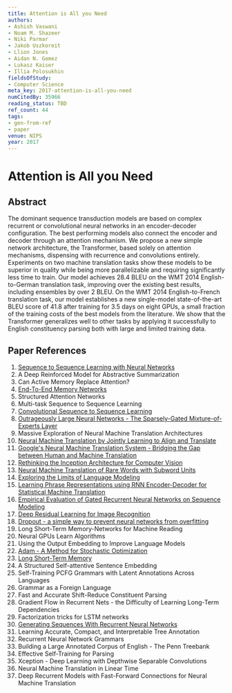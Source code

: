 ```yaml
---
title: Attention is All you Need
authors:
- Ashish Vaswani
- Noam M. Shazeer
- Niki Parmar
- Jakob Uszkoreit
- Llion Jones
- Aidan N. Gomez
- Lukasz Kaiser
- Illia Polosukhin
fieldsOfStudy:
- Computer Science
meta_key: 2017-attention-is-all-you-need
numCitedBy: 35966
reading_status: TBD
ref_count: 44
tags:
- gen-from-ref
- paper
venue: NIPS
year: 2017
---
```


# Attention is All you Need

## Abstract

The dominant sequence transduction models are based on complex recurrent or convolutional neural networks in an encoder-decoder configuration. The best performing models also connect the encoder and decoder through an attention mechanism. We propose a new simple network architecture, the Transformer, based solely on attention mechanisms, dispensing with recurrence and convolutions entirely. Experiments on two machine translation tasks show these models to be superior in quality while being more parallelizable and requiring significantly less time to train. Our model achieves 28.4 BLEU on the WMT 2014 English-to-German translation task, improving over the existing best results, including ensembles by over 2 BLEU. On the WMT 2014 English-to-French translation task, our model establishes a new single-model state-of-the-art BLEU score of 41.8 after training for 3.5 days on eight GPUs, a small fraction of the training costs of the best models from the literature. We show that the Transformer generalizes well to other tasks by applying it successfully to English constituency parsing both with large and limited training data.

## Paper References

1. [Sequence to Sequence Learning with Neural Networks](2014-sequence-to-sequence-learning-with-neural-networks)
2. A Deep Reinforced Model for Abstractive Summarization
3. Can Active Memory Replace Attention?
4. [End-To-End Memory Networks](2015-end-to-end-memory-networks)
5. Structured Attention Networks
6. Multi-task Sequence to Sequence Learning
7. [Convolutional Sequence to Sequence Learning](2017-convolutional-sequence-to-sequence-learning)
8. [Outrageously Large Neural Networks - The Sparsely-Gated Mixture-of-Experts Layer](2017-outrageously-large-neural-networks-the-sparsely-gated-mixture-of-experts-layer)
9. Massive Exploration of Neural Machine Translation Architectures
10. [Neural Machine Translation by Jointly Learning to Align and Translate](2015-neural-machine-translation-by-jointly-learning-to-align-and-translate)
11. [Google's Neural Machine Translation System - Bridging the Gap between Human and Machine Translation](2016-google-s-neural-machine-translation-system-bridging-the-gap-between-human-and-machine-translation)
12. [Rethinking the Inception Architecture for Computer Vision](2016-rethinking-the-inception-architecture-for-computer-vision)
13. [Neural Machine Translation of Rare Words with Subword Units](2016-neural-machine-translation-of-rare-words-with-subword-units)
14. [Exploring the Limits of Language Modeling](2016-exploring-the-limits-of-language-modeling)
15. [Learning Phrase Representations using RNN Encoder-Decoder for Statistical Machine Translation](2014-learning-phrase-representations-using-rnn-encoder-decoder-for-statistical-machine-translation)
16. [Empirical Evaluation of Gated Recurrent Neural Networks on Sequence Modeling](2014-empirical-evaluation-of-gated-recurrent-neural-networks-on-sequence-modeling)
17. [Deep Residual Learning for Image Recognition](2016-deep-residual-learning-for-image-recognition)
18. [Dropout - a simple way to prevent neural networks from overfitting](2014-dropout-a-simple-way-to-prevent-neural-networks-from-overfitting)
19. Long Short-Term Memory-Networks for Machine Reading
20. Neural GPUs Learn Algorithms
21. Using the Output Embedding to Improve Language Models
22. [Adam - A Method for Stochastic Optimization](2015-adam-a-method-for-stochastic-optimization)
23. [Long Short-Term Memory](1997-long-short-term-memory)
24. A Structured Self-attentive Sentence Embedding
25. Self-Training PCFG Grammars with Latent Annotations Across Languages
26. Grammar as a Foreign Language
27. Fast and Accurate Shift-Reduce Constituent Parsing
28. Gradient Flow in Recurrent Nets - the Difficulty of Learning Long-Term Dependencies
29. Factorization tricks for LSTM networks
30. [Generating Sequences With Recurrent Neural Networks](2013-generating-sequences-with-recurrent-neural-networks)
31. Learning Accurate, Compact, and Interpretable Tree Annotation
32. Recurrent Neural Network Grammars
33. Building a Large Annotated Corpus of English - The Penn Treebank
34. Effective Self-Training for Parsing
35. Xception - Deep Learning with Depthwise Separable Convolutions
36. Neural Machine Translation in Linear Time
37. Deep Recurrent Models with Fast-Forward Connections for Neural Machine Translation
